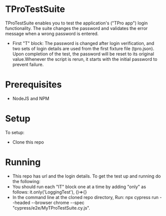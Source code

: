 # TProTestSuite
TProTestSuite enables you to test the application's ("TPro app") login functionality. The suite changes the password and validates the error message when a wrong password is entered.

* First "T" block: The password is changed after login verification, and two sets of login details are used from the first fixture file (tpro.json).
  Upon completion of the test, the password will be reset to its original value.Whenever the script is rerun, it starts with the initial password to prevent failure.


# Prerequisites

* NodeJS and NPM

# Setup

To setup:
* Clone this repo

# Running 

* This repo has url and the login details. To get the test up and running do the following:
* You should run each "IT" block one at a time by adding "only" as follows: it.only('LoggingTest'), ()=>{}
* In the command line at the cloned repo directory, Run:  npx cypress run --headed --browser chrome --spec "cypress/e2e/MyTProTestSuite.cy.js".

